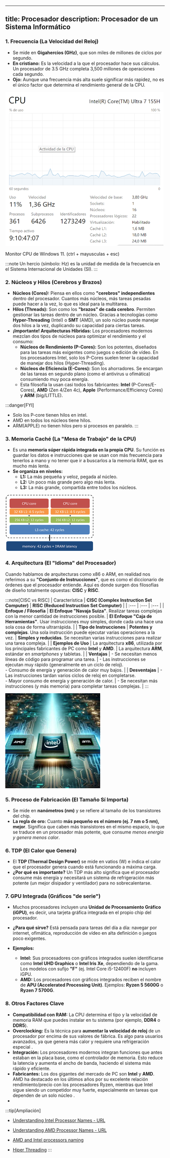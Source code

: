 
---
title: Procesador
description: Procesador de un Sistema Informático
---

### **1. Frecuencia (La Velocidad del Reloj)**

*   Se mide en **Gigahercios (GHz)**, que son miles de millones de ciclos por segundo.
*   **En cristiano:** Es la velocidad a la que el procesador hace sus cálculos. Un procesador de 3.5 GHz completa 3,500 millones de operaciones cada segundo.
*   **Ojo:** Aunque una frecuencia más alta suele significar más rapidez, no es el único factor que determina el rendimiento general de la CPU.

![Monitor CPU W11](../../../assets/ut1/cpuMonitor.png)

Monitor CPU de Windows 11. (ctrl + mayusculas + esc)

:::note
Un hercio (símbolo: Hz) es la unidad de medida de la frecuencia en el Sistema Internacional de Unidades (SI).
:::

### **2. Núcleos y Hilos (Cerebros y Brazos)**

*   **Núcleos (Cores):** Piensa en ellos como **"cerebros" independientes** dentro del procesador. Cuantos más núcleos, más tareas pesadas puede hacer a la vez, lo que es ideal para la multitarea.
*   **Hilos (Threads):** Son como los **"brazos" de cada cerebro**. Permiten gestionar las tareas dentro de un núcleo. Gracias a tecnologías como **Hyper-Threading** (Intel) o **SMT** (AMD), un solo núcleo puede manejar dos hilos a la vez, duplicando su capacidad para ciertas tareas.
*   **¡Importante! Arquitecturas Híbridas:** Los procesadores modernos mezclan dos tipos de núcleos para optimizar el rendimiento y el consumo:
    *   **Núcleos de Rendimiento (P-Cores):** Son los potentes, diseñados para las tareas más exigentes como juegos o edición de vídeo. En los procesadores Intel, solo los P-Cores suelen tener la capacidad de manejar dos hilos (Hyper-Threading).
    *   **Núcleos de Eficiencia (E-Cores):** Son los ahorradores. Se encargan de las tareas en segundo plano (como el antivirus u ofimática) consumiendo muy poca energía.
    *   Esta filosofía la usan casi todos los fabricantes: **Intel** (P-Cores/E-Cores), **AMD** (Zen 4/Zen 4c), **Apple** (Performance/Efficiency Cores) y **ARM** (big/LITTLE).
  
:::danger[FYI]
* Solo los P-core tienen hilos en intel. 
* AMD en todos los núcleos tiene hilos.
* ARM(APPLE) no tienen hilos pero si procesos en paralelo.
:::

### **3. Memoria Caché (La "Mesa de Trabajo" de la CPU)**

*   Es una **memoria súper rápida integrada en la propia CPU**. Su función es guardar los datos e instrucciones que se usan con más frecuencia para tenerlos a mano y no tener que ir a buscarlos a la memoria RAM, que es mucho más lenta.
*   **Se organiza en niveles:**
    *   **L1:** La más pequeña y veloz, pegada al núcleo.
    *   **L2:** Un poco más grande pero algo más lenta.
    *   **L3:** La más grande, compartida entre todos los núcleos.
    
   ![Caches L1, L2, L3](../../../assets/ut1/caches.png) 

### **4. Arquitectura (El "Idioma" del Procesador)**

Cuando hablamos de arquitecturas como x86 o ARM, en realidad nos referimos a su **"Conjunto de Instrucciones"**, que es como el diccionario de órdenes que el procesador entiende. Aquí es donde surgen dos filosofías de diseño totalmente opuestas: **CISC** y **RISC**.

:::note[CISC vs RISC]
| Característica | **CISC (Complex Instruction Set Computer)** | **RISC (Reduced Instruction Set Computer)** |
| :--- | :--- | :--- |
| **Enfoque / Filosofía** | **El Enfoque "Navaja Suiza"**. Realizar tareas complejas con la menor cantidad de instrucciones posible. | **El Enfoque "Caja de Herramientas"**. Usar instrucciones muy simples, donde cada una hace una sola cosa de forma ultrarrápida. |
| **Tipo de Instrucciones** | **Potentes y complejas**. Una sola instrucción puede ejecutar varias operaciones a la vez. | **Simples y reducidas**. Se necesitan varias instrucciones para realizar una tarea compleja. |
| **Ejemplos de Uso** | La arquitectura **x86**, utilizada por los principales fabricantes de PC como **Intel** y **AMD**. | La arquitectura **ARM**, estándar en *smartphones* y tabletas. |
| **Ventajas** | - Se necesitan menos líneas de código para programar una tarea. | - Las instrucciones se ejecutan muy rápido (generalmente en un ciclo de reloj).<br>- Consumo de energía y generación de calor muy bajos. |
| **Desventajas** | - Las instrucciones tardan varios ciclos de reloj en completarse.<br>- Mayor consumo de energía y generación de calor. | - Se necesitan más instrucciones (y más memoria) para completar tareas complejas. |
:::

![Procesador AMD e Intel](../../../assets/ut1/AMD-vs-Intel-vs-Arm_300x300.webp) 

### **5. Proceso de Fabricación (El Tamaño Sí Importa)**

*   Se mide en **nanómetros (nm)** y se refiere al tamaño de los transistores del chip.
*   **La regla de oro:** Cuanto **más pequeño es el número (ej. 7 nm o 5 nm), mejor**. Significa que caben más transistores en el mismo espacio, lo que se traduce en un procesador más potente, que consume _menos energía y genera menos calor_.

### **6. TDP (El Calor que Genera)**

*   El **TDP (Thermal Design Power)** se mide en vatios (W) e indica el calor que el procesador genera cuando está funcionando a máxima carga.
*   **¿Por qué es importante?** Un TDP más alto significa que el procesador consume más energía y necesitará un sistema de refrigeración más potente (un mejor disipador y ventilador) para no sobrecalentarse.

### **7. GPU Integrada (Gráficos "de serie")**

* Muchos procesadores incluyen una **Unidad de Procesamiento Gráfico (iGPU)**, es decir, una tarjeta gráfica integrada en el propio chip del procesador.
* **¿Para qué sirve?** Está pensada para tareas del día a día: navegar por internet, ofimática, reproducción de vídeo en alta definición o juegos poco exigentes.
* **Ejemplos:**

  * **Intel:** Sus procesadores con gráficos integrados suelen identificarse como **Intel UHD Graphics** o **Intel Iris Xe**, dependiendo de la gama. Los modelos con sufijo **"F"** (ej. Intel Core i5-12400F) **no** incluyen iGPU.
  * **AMD:** Los procesadores con gráficos integrados reciben el nombre de **APU (Accelerated Processing Unit)**. Ejemplos: **Ryzen 5 5600G** o **Ryzen 7 5700G**.

### **8. Otros Factores Clave**

*   **Compatibilidad con RAM:** La CPU determina el tipo y la velocidad de memoria RAM que puedes instalar en tu sistema (por ejemplo, **DDR4** o **DDR5**).
*   **Overclocking:** Es la técnica para **aumentar la velocidad de reloj** de un procesador por encima de sus valores de fábrica. Es algo para usuarios avanzados, ya que genera más calor y requiere una refrigeración especial .
*   **Integración:** Los procesadores modernos integran funciones que antes estaban en la placa base, como el controlador de memoria. Esto reduce la latencia y aumenta el ancho de banda, haciendo el sistema más rápido y eficiente.
*   **Fabricantes:** Los dos gigantes del mercado de PC son **Intel** y **AMD**. AMD ha destacado en los últimos años por su excelente relación rendimiento/precio con los procesadores Ryzen, mientras que Intel sigue siendo un competidor muy fuerte, especialmente en tareas que dependen de un solo núcleo .
*   
:::tip[Ampliación]
- [Understanding Intel Processor Names - URL](https://www.intel.com/content/www/us/en/processors/processor-numbers.html)
- [Understanding AMD Processor Names - URL](https://medium.com/@meCreator/01-understanding-amd-processor-names-3a89261dcd99)

- [AMD and Intel processors naming](https://www.youtube.com/watch?v=ELJxau5qaQI)
- [Hiper Threading](https://www.youtube.com/watch?v=lrT9Bl0MCXQ)
:::
